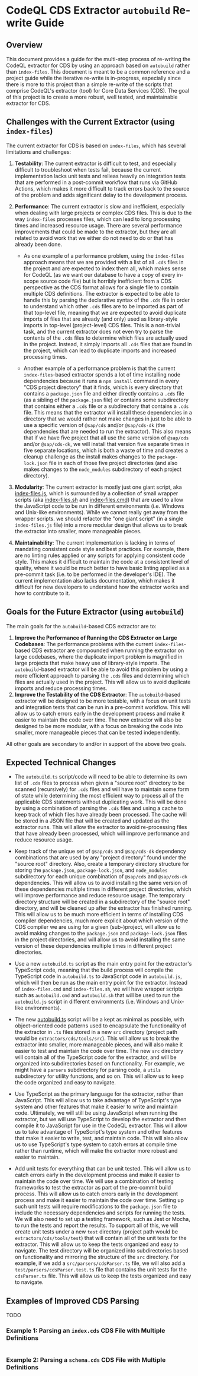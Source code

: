 # CodeQL CDS Extractor `autobuild` Re-write Guide

## Overview

This document provides a guide for the multi-step process of re-writing the CodeQL extractor for CDS by using an approach based on `autobuild` rather than `index-files`. This document is meant to be a common reference and a project guide while the iterative re-write is in-progress, especially since there is more to this project than a simple re-write of the scripts that comprise CodeQL's extractor (tool) for Core Data Services (CDS). The goal of this project is to create a more robust, well tested, and maintainable extractor for CDS.

## Challenges with the Current Extractor (using `index-files`)

The current extractor for CDS is based on `index-files`, which has several limitations and challenges:

1. **Testability**: The current extractor is difficult to test, and especially difficult to troubleshoot when tests fail, because the current implementation lacks unit tests and relieas heavily on integration tests that are performed in a post-commit workflow that runs via GitHub Actions, which makes it more difficult to track errors back to the source of the problem and adds significant delay to the development process.
2. **Performance**: The current extractor is slow and inefficient, especially when dealing with large projects or complex CDS files. This is due to the way `index-files` processes files, which can lead to long processing times and increased resource usage. There are several performance improvements that could be made to the extractor, but they are all related to avoid work that we either do not need to do or that has already been done.

    - As one example of a performance problem, using the `index-files` approach means that we are provided with a list of all `.cds` files in the project and are expected to index them all, which makes sense for CodeQL (as we want our database to have a copy of every in-scope source code file) but is horribly inefficient from a CDS perspective as the CDS format allows for a single file to contain multiple CDS definitions. The extractor is expected to be able to handle this by parsing the declarative syntax of the `.cds` file in order to understand which other `.cds` files are to be imported as part of that top-level file, meaning that we are expected to avoid duplicate imports of files that are already (and only) used as library-style imports in top-level (project-level) CDS files. This is a non-trivial task, and the current extractor does not even try to parse the contents of the `.cds` files to determine which files are actually used in the project. Instead, it simply imports all `.cds` files that are found in the project, which can lead to duplicate imports and increased processing times.

    - Another example of a performance problem is that the current `index-files`-based extractor spends a lot of time installing node dependencies because it runs a `npm install` command in every "CDS project directory" that it finds, which is every directory that contains a `package.json` file and either directly contains a `.cds` file (as a sibling of the `package.json` file) or contains some subdirectory that contains either a `.cds` file or a subdirectory that contains a `.cds` file. This means that the extractor will install these dependencies in a directory that we would rather not make changes in just to be able to use a specific version of `@sap/cds` and/or `@sap/cds-dk` (the dependencies that are needed to run the extractor). This also means that if we have five project that all use the same version of `@sap/cds` and/or `@sap/cds-dk`, we will install that version five separate times in five separate locations, which is both a waste of time and creates a cleanup challenge as the install makes changes to the `package-lock.json` file in each of those five project directories (and also makes changes to the `node_modules` subdirectory of each project directory).

3. **Modularity**: The current extractor is mostly just one giant script, aka [index-files.js](./index-files.js), which is surrounded by a collection of small wrapper scripts (aka [index-files.sh](./index-files.sh) and [index-files.cmd](./index-files.cmd)) that are used to allow the JavaScript code to be run in different environments (i.e. Windows and Unix-like environments). While we cannot really get away from the wrapper scripts. we should refactor the "one giant script" (in a single `index-files.js` file) into a more modular design that allows us to break the extractor into smaller, more manageable pieces.
4. **Maintainability**: The current implementation is lacking in terms of mandating consistent code style and best practices. For example, there are no linting rules applied or any scripts for applying consistent code style. This makes it difficult to maintain the code at a consistent level of quality, where it would be much better to have basic linting applied as a pre-commit task (i.e. to be performed in the developer's IDE). The current implementation also lacks documentation, which makes it difficult for new developers to understand how the extractor works and how to contribute to it.

## Goals for the Future Extractor (using `autobuild`)

The main goals for the `autobuild`-based CDS extractor are to:

1. **Improve the Performance of Running the CDS Extractor on Large Codebases**: The performance problems with the current `index-files`-based CDS extractor are compounded when running the extractor on large codebases, where the duplicate import problem is magnified in large projects that make heavy use of library-style imports. The `autobuild`-based extractor will be able to avoid this problem by using a more efficient approach to parsing the `.cds` files and determining which files are actually used in the project. This will allow us to avoid duplicate imports and reduce processing times.
2. **Improve the Testability of the CDS Extractor**: The `autobuild`-based extractor will be designed to be more testable, with a focus on unit tests and integration tests that can be run in a pre-commit workflow. This will allow us to catch errors early in the development process and make it easier to maintain the code over time. The new extractor will also be designed to be more modular, with a focus on breaking the code into smaller, more manageable pieces that can be tested independently.

All other goals are secondary to and/or in support of the above two goals.

## Expected Technical Changes

- The `autobuild.ts` script/code will need to be able to determine its own list of `.cds` files to process when given a "source root" directory to be scanned (recursively) for `.cds` files and will have to maintain some form of state while determining the most efficient way to process all of the applicable CDS statements without duplicating work. This will be done by using a combination of parsing the `.cds` files and using a cache to keep track of which files have already been processed. The cache will be stored in a JSON file that will be created and updated as the extractor runs. This will allow the extractor to avoid re-processing files that have already been processed, which will improve performance and reduce resource usage.

- Keep track of the unique set of `@sap/cds` and `@sap/cds-dk` dependency combinations that are used by any "project directory" found under the "source root" directory. Also, create a temporary directory structure for storing the `package.json`, `package-lock.json`, and `node_modules` subdirectory for each unique combination of `@sap/cds` and `@sap/cds-dk` dependencies. This will allow us to avoid installing the same version of these dependencies multiple times in different project directories, which will improve performance and reduce resource usage. The temporary directory structure will be created in a subdirectory of the "source root" directory, and will be cleaned up after the extractor has finished running. This will allow us to be much more efficient in terms of installing CDS compiler dependencies, much more explicit about which version of the CDS compiler we are using for a given (sub-)project, will allow us to avoid making changes to the `package.json` and `package-lock.json` files in the project directories, and will allow us to avoid installing the same version of these dependencies multiple times in different project directories.

- Use a new `autobuild.ts` script as the main entry point for the extractor's TypeScript code, meaning that the build process will compile the TypeScript code in `autobuild.ts` to JavaScript code in `autobuild.js`, which will then be run as the main entry point for the extractor. Instead of `index-files.cmd` and `index-files.sh`, we will have wrapper scripts such as `autobuild.cmd` and `autobuild.sh` that will be used to run the `autobuild.js` script in different environments (i.e. Windows and Unix-like environments).

- The new [autobuild.ts](./autobuild.ts) script will be a kept as minimal as possible, with object-oriented code patterns used to encapsulate the functionality of the extractor in `.ts` files stored in a new `src` directory (project path would be `extractors/cds/tools/src`). This will allow us to break the extractor into smaller, more manageable pieces, and will also make it easier to test and maintain the code over time. The new `src` directory will contain all of the TypeScript code for the extractor, and will be organized into subdirectories based on functionality. For example, we might have a `parsers` subdirectory for parsing code, a `utils` subdirectory for utility functions, and so on. This will allow us to keep the code organized and easy to navigate.

- Use TypeScript as the primary language for the extractor, rather than JavaScript. This will allow us to take advantage of TypeScript's type system and other features that make it easier to write and maintain code. Ultimately, we will still be using JavaScript when running the extractor, but we will use TypeScript to develop the extractor and then compile it to JavaScript for use in the CodeQL extractor. This will allow us to take advantage of TypeScript's type system and other features that make it easier to write, test, and maintain code. This will also allow us to use TypeScript's type system to catch errors at compile time rather than runtime, which will make the extractor more robust and easier to maintain.

- Add unit tests for everything that can be unit tested. This will allow us to catch errors early in the development process and make it easier to maintain the code over time. We will use a combination of testing frameworks to test the extractor as part of the pre-commit build process. This will allow us to catch errors early in the development process and make it easier to maintain the code over time. Setting up such unit tests will require modifications to the `package.json` file to include the necessary dependencies and scripts for running the tests. We will also need to set up a testing framework, such as Jest or Mocha, to run the tests and report the results. To support all of this, we will create unit tests under a new `test` directory (project path would be `extractors/cds/tools/test`) that will contain all of the unit tests for the extractor. This will allow us to keep the tests organized and easy to navigate. The test directory will be organized into subdirectories based on functionality and mirroring the structure of the `src` directory. For example, if we add a `src/parsers/cdsParser.ts` file, we will also add a `test/parsers/cdsParser.test.ts` file that contains the unit tests for the `cdsParser.ts` file. This will allow us to keep the tests organized and easy to navigate.

## Examples of Improved CDS Parsing

TODO

### Example 1: Parsing an `index.cds` CDS File with Multiple Definitions

```cds
```

### Example 2: Parsing a `schema.cds` CDS File with Multiple Definitions

```cds
```
